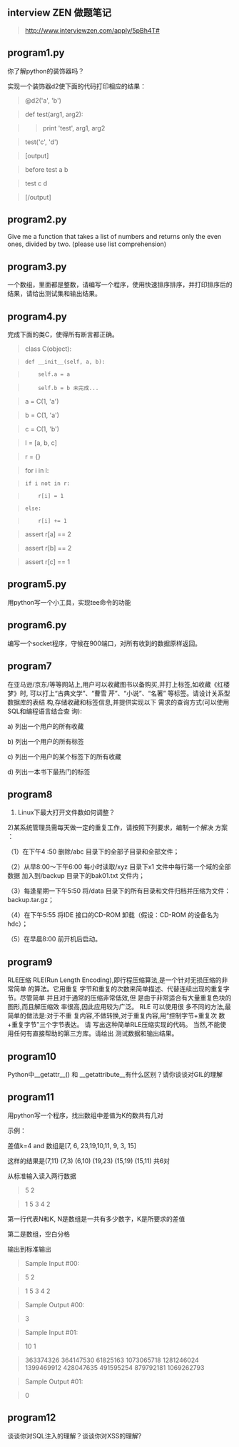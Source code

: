 ## interview ZEN 做题笔记

> http://www.interviewzen.com/apply/5pBh4T#

program1.py
-----------

你了解python的装饰器吗？

实现一个装饰器d2使下面的代码打印相应的结果： 

> @d2('a', 'b') 

> def test(arg1, arg2):

> > print 'test', arg1, arg2 

> test('c', 'd') 

> 

> [output] 

> before test a b 

> test c d 

> [/output] 

program2.py
-----------

Give me a function that takes a list of numbers and returns only the even ones, divided by two. 
(please use list comprehension)

program3.py
-----------

一个数组，里面都是整数，请编写一个程序，使用快速排序排序，并打印排序后的结果，请给出测试集和输出结果。

program4.py
-----------

完成下面的类C，使得所有断言都正确。 

> class C(object):

>     def __init__(self, a, b):

>         self.a = a

>         self.b = b 未完成... 

> 

> a = C(1, 'a') 

> b = C(1, 'a') 

> c = C(1, 'b')

> l = [a, b, c] 

> 

> r = {} 

> 

> for i in l:

>     if i not in r:

>         r[i] = 1

>     else:

>         r[i] += 1 

> 

> assert r[a] == 2 

> assert r[b] == 2 

> assert r[c] == 1 

program5.py
-----------

用python写一个小工具，实现tee命令的功能

program6.py
-----------

编写一个socket程序，守候在900端口，对所有收到的数据原样返回。

program7
-----------

在亚马逊/京东/等等网站上,用户可以收藏图书以备购买,并打上标签,如收藏《红楼梦》时,
可以打上“古典文学”、“曹雪 芹”、“小说”、“名著” 等标签。请设计关系型数据库的表结
构,存储收藏和标签信息,并提供实现以下 需求的查询方式(可以使用SQL和编程语言结合查
询): 

a) 列出一个用户的所有收藏

b) 列出一个用户的所有标签 

c) 列出一个用户的某个标签下的所有收藏 

d) 列出一本书下最热门的标签

program8
--------

1) Linux下最大打开文件数如何调整？

2)某系统管理员需每天做一定的重复工作，请按照下列要求，编制一个解决 方案 ：

（1）在下午4 :50 删除/abc 目录下的全部子目录和全部文件；

（2）从早8:00～下午6:00 每小时读取/xyz 目录下x1 文件中每行第一个域的全部数据
加入到/backup 目录下的bak01.txt 文件内；

（3）每逢星期一下午5:50 将/data 目录下的所有目录和文件归档并压缩为文件：
backup.tar.gz；

（4）在下午5:55 将IDE 接口的CD-ROM 卸载（假设：CD-ROM 的设备名为hdc）；

（5）在早晨8:00 前开机后启动。

program9
--------

RLE压缩 RLE(Run Length Encoding),即行程压缩算法,是一个针对无损压缩的非常简单
的算法。它用重复 字节和重复的次数来简单描述、代替连续出现的重复字节。尽管简单
并且对于通常的压缩非常低效,但 是由于非常适合有大量重复色块的图形,而且解压缩效
率很高,因此应用较为广泛。 RLE 可以使用很 多不同的方法,最简单的做法是:对于不重
复内容,不做转换,对于重复内容,用“控制字节+重复次 数+重复字节”三个字节表达。 请
写出这种简单RLE压缩实现的代码。 当然,不能使用任何有直接帮助的第三方库。请给出
测试数据和输出结果。

program10
---------

Python中__getattr__() 和 __getattribute__有什么区别？请你谈谈对GIL的理解

program11
---------

用python写一个程序，找出数组中差值为K的数共有几对

示例：

差值k=4 and 数组是[7, 6, 23,19,10,11, 9, 3, 15]

这样的结果是(7,11) (7,3) (6,10) (19,23) (15,19) (15,11) 共6对



从标准输入读入两行数据

> 5 2

> 1 5 3 4 2

第一行代表N和K, N是数组是一共有多少数字，K是所要求的差值

第二是数组，空白分格

输出到标准输出


> Sample Input #00:

> 5 2

> 1 5 3 4 2

> Sample Output #00:

> 3

> Sample Input #01:

> 10 1

> 363374326 364147530 61825163 1073065718 1281246024 1399469912 428047635 491595254 879792181 1069262793 

> Sample Output #01:

> 0


program12
---------

谈谈你对SQL注入的理解？谈谈你对XSS的理解?


